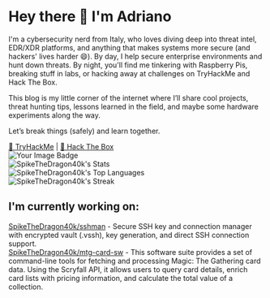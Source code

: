 # Hey there 👋 I'm Adriano

I'm a cybersecurity nerd from Italy, who loves diving deep into threat intel, EDR/XDR platforms, and anything that makes systems more secure (and hackers' lives harder 😄). By day, I help secure enterprise environments and hunt down threats. By night, you'll find me tinkering with Raspberry Pis, breaking stuff in labs, or hacking away at challenges on TryHackMe and Hack The Box.

This blog is my little corner of the internet where I’ll share cool projects, threat hunting tips, lessons learned in the field, and maybe some hardware experiments along the way.

Let’s break things (safely) and learn together.

[🔗 TryHackMe](https://tryhackme.com/p/spikethedragon) | [🔗 Hack The Box](https://app.hackthebox.com/profile/755202) <br>
<img src="https://tryhackme-badges.s3.amazonaws.com/spikethedragon.png" alt="Your Image Badge" /> <br>
![SpikeTheDragon40k's Stats](https://github-readme-stats.vercel.app/api?username=SpikeTheDragon40k&theme=dracula&show_icons=true&hide_border=false&count_private=true)<br>
![SpikeTheDragon40k's Top Languages](https://github-readme-stats.vercel.app/api/top-langs/?username=SpikeTheDragon40k&theme=dracula&show_icons=true&hide_border=false&layout=compact)<br>
![SpikeTheDragon40k's Streak](https://github-readme-streak-stats.herokuapp.com/?user=SpikeTheDragon40k&theme=dracula&hide_border=true)

## I'm currently working on:
[SpikeTheDragon40k/sshman](https://github.com/SpikeTheDragon40k/sshman) - Secure SSH key and connection manager with encrypted vault (.vssh), key generation, and direct SSH connection support.<br>
[SpikeTheDragon40k/mtg-card-sw](https://github.com/SpikeTheDragon40k/mtg-card-sw) - This software suite provides a set of command-line tools for fetching and processing Magic: The Gathering card data. Using the Scryfall API, it allows users to query card details, enrich card lists with pricing information, and calculate the total value of a collection.
